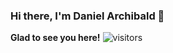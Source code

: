 ### Hi there, I'm Daniel Archibald 👋

<!--
**PagoDingo/PagoDingo** is a ✨ _special_ ✨ repository because its `README.md` (this file) appears on your GitHub profile.

Here are some ideas to get you started:

- 🔭 I’m currently working on ...
- 🌱 I’m currently learning ...
- 👯 I’m looking to collaborate on ...
- 🤔 I’m looking for help with ...
- 💬 Ask me about ...
- 📫 How to reach me: ...
- 😄 Pronouns: ...
- ⚡ Fun fact: ...
-->
 <b>Glad to see you here!</b> ![visitors](https://visitor-badge.glitch.me/badge?page_id=page.id)
